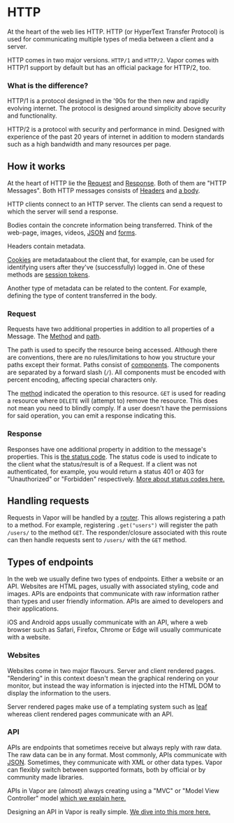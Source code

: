 # HTTP

At the heart of the web lies HTTP. HTTP (or HyperText Transfer Protocol) is used for communicating multiple types of media between a client and a server.

HTTP comes in two major versions. `HTTP/1` and `HTTP/2`. Vapor comes with HTTP/1 support by default but has an official package for HTTP/2, too.

### What is the difference?

HTTP/1 is a protocol designed in the '90s for the then new and rapidly evolving internet. The protocol is designed around simplicity above security and functionality.

HTTP/2 is a protocol with security and performance in mind. Designed with experience of the past 20 years of internet in addition to modern standards such as a high bandwidth and many resources per page.

## How it works

At the heart of HTTP lie the [Request](../http/request.md) and [Response](../http/response,d). Both of them are "HTTP Messages". Both HTTP messages consists of [Headers](../http/headers.md) and [a body](../http/body.md).

HTTP clients connect to an HTTP server. The clients can send a request to which the server will send a response.

Bodies contain the concrete information being transferred. Think of the web-page, images, videos, [JSON](../vapor/json.md) and [forms](../http/multipart.md).

Headers contain metadata.

[Cookies](../http/cookies.md) are metadataabout the client that, for example, can be used for identifying users after they've (successfully) logged in. One of these methods are [session tokens](../jwt/index.md).

Another type of metadata can be related to the content. For example, defining the type of content transferred in the body.

### Request

Requests have two additional properties in addition to all properties of a Message. The [Method](../http/method.md) and [path](../http/uri.md).

The path is used to specify the resource being accessed. Although there are conventions, there are no rules/limitations to how you structure your paths except their format. Paths consist of [components](../routing/parameters.md). The components are separated by a forward slash (`/`). All components must be encoded with percent encoding, affecting special characters only.

The [method](../http/method.md) indicated the operation to this resource. `GET` is used for reading a resource where `DELETE` will (attempt to) remove the resource. This does not mean you need to blindly comply. If a user doesn't have the permissions for said operation, you can emit a response indicating this.

### Response

Responses have one additional property in addition to the message's properties. This is [the status code](../http/status.md). The status code is used to indicate to the client what the status/result is of a Request. If a client was not authenticated, for example, you would return a status 401 or 403 for "Unauthorized" or "Forbidden" respectively. [More about status codes here.](../http/status.md)

## Handling requests

Requests in Vapor will be handled by a [router](../vapor/routing.md). This allows registering a path to a method. For example, registering `.get("users")` will register the path `/users/` to the method `GET`. The responder/closure associated with this route can then handle requests sent to `/users/` with the `GET` method.

## Types of endpoints

In the web we usually define two types of endpoints. Either a website or an API. Websites are HTML pages, usually with associated styling, code and images. APIs are endpoints that communicate with raw information rather than types and user friendly information. APIs are aimed to developers and their applications.

iOS and Android apps usually communicate with an API, where a web browser such as Safari, Firefox, Chrome or Edge will usually communicate with a website.

### Websites

Websites come in two major flavours. Server and client rendered pages. "Rendering" in this context doesn't mean the graphical rendering on your monitor, but instead the way information is injected into the HTML DOM to display the information to the users.

Server rendered pages make use of a templating system such as [leaf](../leaf/index.md) whereas client rendered pages communicate with an API.

### API

APIs are endpoints that sometimes receive but always reply with raw data. The raw data can be in any format. Most commonly, APIs communicate with [JSON](../vapor/json.md). Sometimes, they communicate with XML or other data types. Vapor can flexibly switch between supported formats, both by official or by community made libraries.

APIs in Vapor are (almost) always creating using a "MVC" or "Model View Controller" model [which we explain here.](controllers.md)

Designing an API in Vapor is really simple. [We dive into this more here.](application-design.md)
